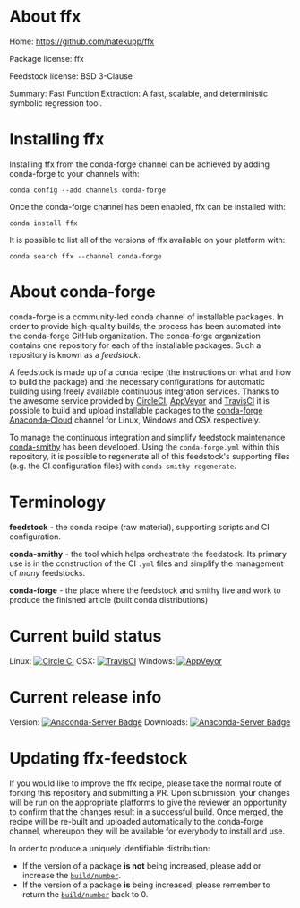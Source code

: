 About ffx
=========

Home: https://github.com/natekupp/ffx

Package license: ffx

Feedstock license: BSD 3-Clause

Summary: Fast Function Extraction: A fast, scalable, and deterministic symbolic regression tool.



Installing ffx
==============

Installing ffx from the conda-forge channel can be achieved by adding conda-forge to your channels with:

```
conda config --add channels conda-forge
```

Once the conda-forge channel has been enabled, ffx can be installed with:

```
conda install ffx
```

It is possible to list all of the versions of ffx available on your platform with:

```
conda search ffx --channel conda-forge
```


About conda-forge
=================

conda-forge is a community-led conda channel of installable packages.
In order to provide high-quality builds, the process has been automated into the
conda-forge GitHub organization. The conda-forge organization contains one repository 
for each of the installable packages. Such a repository is known as a *feedstock*.

A feedstock is made up of a conda recipe (the instructions on what and how to build
the package) and the necessary configurations for automatic building using freely
available continuous integration services. Thanks to the awesome service provided by
[CircleCI](https://circleci.com/), [AppVeyor](http://www.appveyor.com/)
and [TravisCI](https://travis-ci.org/) it is possible to build and upload installable
packages to the [conda-forge](https://anaconda.org/conda-forge)
[Anaconda-Cloud](http://docs.anaconda.org/) channel for Linux, Windows and OSX respectively.

To manage the continuous integration and simplify feedstock maintenance
[conda-smithy](http://github.com/conda-forge/conda-smithy) has been developed.
Using the ``conda-forge.yml`` within this repository, it is possible to regenerate all of
this feedstock's supporting files (e.g. the CI configuration files) with ``conda smithy regenerate``.


Terminology
===========

**feedstock** - the conda recipe (raw material), supporting scripts and CI configuration.

**conda-smithy** - the tool which helps orchestrate the feedstock.
                   Its primary use is in the construction of the CI ``.yml`` files
                   and simplify the management of *many* feedstocks.

**conda-forge** - the place where the feedstock and smithy live and work to
                  produce the finished article (built conda distributions)

Current build status
====================

Linux: [![Circle CI](https://circleci.com/gh/conda-forge/ffx-feedstock.svg?style=svg)](https://circleci.com/gh/conda-forge/ffx-feedstock)
OSX: [![TravisCI](https://travis-ci.org/conda-forge/ffx-feedstock.svg?branch=master)](https://travis-ci.org/conda-forge/ffx-feedstock) 
Windows: [![AppVeyor](https://ci.appveyor.com/api/projects/status/github/conda-forge/ffx-feedstock?svg=True)](https://ci.appveyor.com/project/conda-forge/ffx-feedstock/branch/master)

Current release info
====================
Version: [![Anaconda-Server Badge](https://anaconda.org/conda-forge/ffx/badges/version.svg)](https://anaconda.org/conda-forge/ffx)
Downloads: [![Anaconda-Server Badge](https://anaconda.org/conda-forge/ffx/badges/downloads.svg)](https://anaconda.org/conda-forge/ffx)


Updating ffx-feedstock
======================

If you would like to improve the ffx recipe, please take the normal
route of forking this repository and submitting a PR. Upon submission, your changes will
be run on the appropriate platforms to give the reviewer an opportunity to confirm that the
changes result in a successful build. Once merged, the recipe will be re-built and uploaded
automatically to the conda-forge channel, whereupon they will be available for everybody to
install and use.

In order to produce a uniquely identifiable distribution:
 * If the version of a package **is not** being increased, please add or increase
   the [``build/number``](http://conda.pydata.org/docs/building/meta-yaml.html#build-number-and-string). 
 * If the version of a package **is** being increased, please remember to return
   the [``build/number``](http://conda.pydata.org/docs/building/meta-yaml.html#build-number-and-string)
   back to 0.

